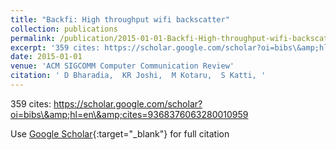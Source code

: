 ```yaml
---
title: "Backfi: High throughput wifi backscatter"
collection: publications
permalink: /publication/2015-01-01-Backfi-High-throughput-wifi-backscatter
excerpt: '359 cites: https://scholar.google.com/scholar?oi=bibs\&amp;hl=en\&amp;cites=9368376063280010959'
date: 2015-01-01
venue: 'ACM SIGCOMM Computer Communication Review'
citation: ' D Bharadia,  KR Joshi,  M Kotaru,  S Katti, '
---
```

359 cites: https://scholar.google.com/scholar?oi=bibs\&amp;hl=en\&amp;cites=9368376063280010959

Use [Google Scholar](https://scholar.google.com/scholar?q=Backfi:+High+throughput+wifi+backscatter){:target="_blank"} for full citation